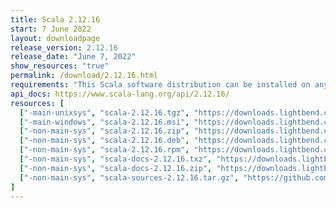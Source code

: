 ```yaml
---
title: Scala 2.12.16
start: 7 June 2022
layout: downloadpage
release_version: 2.12.16
release_date: "June 7, 2022"
show_resources: "true"
permalink: /download/2.12.16.html
requirements: "This Scala software distribution can be installed on any Unix-like or Windows system. It requires Java 8 or later, available <a href='https://www.java.com/'>here</a>."
api_docs: https://www.scala-lang.org/api/2.12.16/
resources: [
  ["-main-unixsys", "scala-2.12.16.tgz", "https://downloads.lightbend.com/scala/2.12.16/scala-2.12.16.tgz", "Mac OS X, Unix, Cygwin", "20.06M"],
  ["-main-windows", "scala-2.12.16.msi", "https://downloads.lightbend.com/scala/2.12.16/scala-2.12.16.msi", "Windows (msi installer)", "126.66M"],
  ["-non-main-sys", "scala-2.12.16.zip", "https://downloads.lightbend.com/scala/2.12.16/scala-2.12.16.zip", "Windows", "20.10M"],
  ["-non-main-sys", "scala-2.12.16.deb", "https://downloads.lightbend.com/scala/2.12.16/scala-2.12.16.deb", "Debian", "147.62M"],
  ["-non-main-sys", "scala-2.12.16.rpm", "https://downloads.lightbend.com/scala/2.12.16/scala-2.12.16.rpm", "RPM package", "126.91M"],
  ["-non-main-sys", "scala-docs-2.12.16.txz", "https://downloads.lightbend.com/scala/2.12.16/scala-docs-2.12.16.txz", "API docs", "54.84M"],
  ["-non-main-sys", "scala-docs-2.12.16.zip", "https://downloads.lightbend.com/scala/2.12.16/scala-docs-2.12.16.zip", "API docs", "109.79M"],
  ["-non-main-sys", "scala-sources-2.12.16.tar.gz", "https://github.com/scala/scala/archive/v2.12.16.tar.gz", "Sources", "6.6M"]
]
---
```

